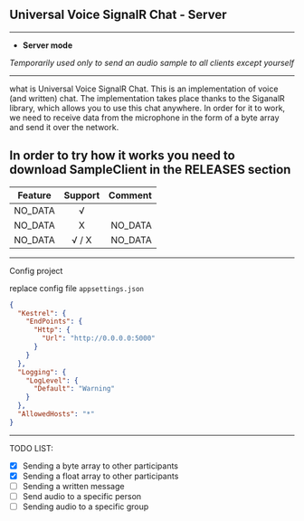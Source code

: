 ## Universal Voice SignalR Chat - Server
---
*  __Server mode__ 
  
*Temporarily used only to send an audio sample to all clients except yourself*



---
what is Universal Voice SignalR Chat.
This is an implementation of voice (and written) chat. The implementation takes place thanks to the SiganalR library, which allows you to use this chat anywhere.
In order for it to work, we need to receive data from the microphone in the form of a byte array and send it over the network.

In order to try how it works you need to download SampleClient in the RELEASES section
---

|   Feature    |        Support        |  Comment |
|----------| :----------------:|------:|
| NO_DATA |√||
| NO_DATA |Х|NO_DATA|
| NO_DATA |√ / Х|NO_DATA|

---

Config project

replace config file `appsettings.json`

```json
{
  "Kestrel": {
    "EndPoints": {
      "Http": {
        "Url": "http://0.0.0.0:5000"
      }
    }
  },
  "Logging": {
    "LogLevel": {
      "Default": "Warning"
    }
  },
  "AllowedHosts": "*"
}
```

---



TODO LIST:
- [x] Sending a byte array to other participants
- [x] Sending a float array to other participants
- [ ] Sending a written message
- [ ] Send audio to a specific person
- [ ] Sending audio to a specific group
